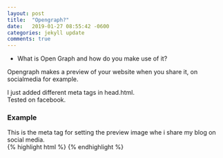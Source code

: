 ```yaml
---
layout: post
title:  "Opengraph?"
date:   2019-01-27 08:55:42 -0600
categories: jekyll update
comments: true
---
```

+ What is Open Graph and how do you make use of it?

Opengraph makes a preview of your website when you share it, on socialmedia for example.

I just added different meta tags in head.html.  
Tested on facebook.

### Example
This is the meta tag for setting the preview image whe i share my blog on social media.  
{% highlight html %}
<meta property="og:image" content="http://ogp.me/logo.png" />
{% endhighlight %}